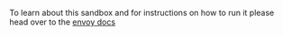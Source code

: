 To learn about this sandbox and for instructions on how to run it please head over
to the [envoy docs](https://www.envoyproxy.io/docs/envoy/latest/install/sandboxes/zipkin_tracing)
